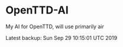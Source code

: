 # OpenTTD-AI
My AI for OpenTTD, will use primarily air

Latest backup: Sun Sep 29 10:15:01 UTC 2019
